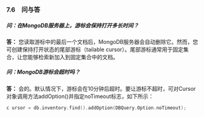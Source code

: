 ### 7.6　问与答

##### 问：在MongoDB服务器上，游标会保持打开多长时间？

**答：** 您读取游标中的最后一个文档后，MongoDB服务器会自动删除它。然而，您可创建保持打开状态的尾部游标（tailable cursor）。尾部游标通常用于固定集合，让您能够检索新加入到固定集合中的文档。

##### 问：MongoDB游标会超时吗？

**答：** 会的。默认情况下，游标会在10分钟后超时。要让游标不超时，可对Cursor对象调用方法addOption()并指定noTimeout标志，如下所示：

```go
c ursor = db.inventory.find().addOption(DBQuery.Option.noTimeout);
```

